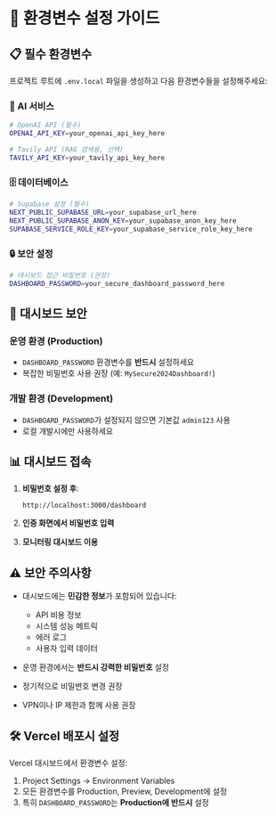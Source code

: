 # 🔧 환경변수 설정 가이드

## 📋 필수 환경변수

프로젝트 루트에 `.env.local` 파일을 생성하고 다음 환경변수들을 설정해주세요:

### 🤖 AI 서비스
```bash
# OpenAI API (필수)
OPENAI_API_KEY=your_openai_api_key_here

# Tavily API (RAG 검색용, 선택)
TAVILY_API_KEY=your_tavily_api_key_here
```

### 🗄️ 데이터베이스
```bash
# Supabase 설정 (필수)
NEXT_PUBLIC_SUPABASE_URL=your_supabase_url_here
NEXT_PUBLIC_SUPABASE_ANON_KEY=your_supabase_anon_key_here
SUPABASE_SERVICE_ROLE_KEY=your_supabase_service_role_key_here
```

### 🔒 보안 설정
```bash
# 대시보드 접근 비밀번호 (권장)
DASHBOARD_PASSWORD=your_secure_dashboard_password_here
```

## 🚨 대시보드 보안

### 운영 환경 (Production)
- `DASHBOARD_PASSWORD` 환경변수를 **반드시** 설정하세요
- 복잡한 비밀번호 사용 권장 (예: `MySecure2024Dashboard!`)

### 개발 환경 (Development)
- `DASHBOARD_PASSWORD`가 설정되지 않으면 기본값 `admin123` 사용
- 로컬 개발시에만 사용하세요

## 📊 대시보드 접속

1. **비밀번호 설정 후**:
   ```
   http://localhost:3000/dashboard
   ```

2. **인증 화면에서 비밀번호 입력**

3. **모니터링 대시보드 이용**

## ⚠️ 보안 주의사항

- 대시보드에는 **민감한 정보**가 포함되어 있습니다:
  - API 비용 정보
  - 시스템 성능 메트릭
  - 에러 로그
  - 사용자 입력 데이터

- 운영 환경에서는 **반드시 강력한 비밀번호** 설정
- 정기적으로 비밀번호 변경 권장
- VPN이나 IP 제한과 함께 사용 권장

## 🛠️ Vercel 배포시 설정

Vercel 대시보드에서 환경변수 설정:
1. Project Settings → Environment Variables
2. 모든 환경변수를 Production, Preview, Development에 설정
3. 특히 `DASHBOARD_PASSWORD`는 **Production에 반드시** 설정